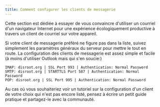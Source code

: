 ```yaml
---
title: Comment configurer les clients de messagerie
---
```


Cette section est dédiée à essayer de vous convaincre d'utiliser un courriel d'un navigateur Internet pour une expérience écologiquement productive à travers un client de courriel sur votre appareil.

Si votre client de messagerie préféré ne figure pas dans la liste, suivez simplement les paramètres généraux du serveur pour  mettre le tout en route. La configuration des clients de messagerie est assez simple et facile (à moins d'utiliser Outlook mais qui s'en soucie:)

```
IMAP: disroot.org | SSL Port 993 | Authentication: Normal Password
SMTP: disroot.org | STARTTLS Port 587 | Authentication: Normal Password
POP: disroot.org | SSL Port 995 | Authentication: Normal Password
```
Au cas où vous souhaiteriez voir un tutoriel sur la configuration d'un client de votre choix qui n'est pas encore listé, pensez à écrire un petit guide pratique et partagez-le avec la communauté.
